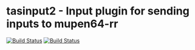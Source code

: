 # tasinput2 - Input plugin for sending inputs to mupen64-rr

<a href="https://github.com/not-a-seagull/tasinput2/actions?query=workflow%3Abuild"><img src="https://github.com/not-a-seagull/tasinput2/workflows/build/badge.svg" alt="Build Status" /></a> [![Build Status](https://dev.azure.com/jtnunley01/tasinput2/_apis/build/status/not-a-seagull.tasinput2?branchName=master)](https://dev.azure.com/jtnunley01/tasinput2/_build/latest?definitionId=1&branchName=master)
